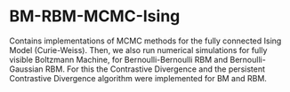 # BM-RBM-MCMC-Ising
Contains implementations of MCMC methods for the fully connected Ising Model (Curie-Weiss). Then, we also run numerical simulations for fully visible Boltzmann Machine, for Bernoulli-Bernoulli RBM and Bernoulli-Gaussian RBM. For this the Contrastive Divergence and the persistent Contrastive Divergence algorithm were implemented for BM and RBM.
